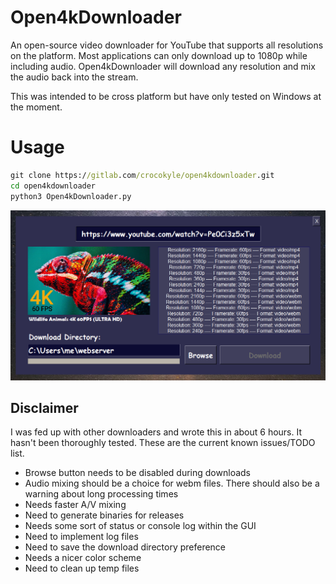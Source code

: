 # Open4kDownloader

An open-source video downloader for YouTube that supports all resolutions on the platform. Most applications can only download up to 1080p while including audio. Open4kDownloader will download any resolution and mix the audio back into the stream.

This was intended to be cross platform but have only tested on Windows at the moment.

# Usage 
```cmd
git clone https://gitlab.com/crocokyle/open4kdownloader.git
cd open4kdownloader
python3 Open4kDownloader.py
```

<img src="ss.png">

## Disclaimer

I was fed up with other downloaders and wrote this in about 6 hours. It hasn't been thoroughly tested. These are the current known issues/TODO list.

- Browse button needs to be disabled during downloads
- Audio mixing should be a choice for webm files. There should also be a warning about long processing times
- Needs faster A/V mixing
- Need to generate binaries for releases
- Needs some sort of status or console log within the GUI
- Need to implement log files
- Need to save the download directory preference
- Needs a nicer color scheme
- Need to clean up temp files
